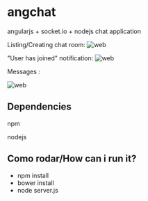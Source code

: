 # angchat
angularjs + socket.io + nodejs chat application

Listing/Creating chat room:
![web](http://i.imgur.com/aVwq8gE.png)



"User has joined" notification:
![web](http://i.imgur.com/fVDSYfn.png)


Messages :

![web](http://i.imgur.com/1IMVjyK.png)

## Dependencies
npm

nodejs

## Como rodar/How can i run it?
- npm install
- bower install
- node server.js 
